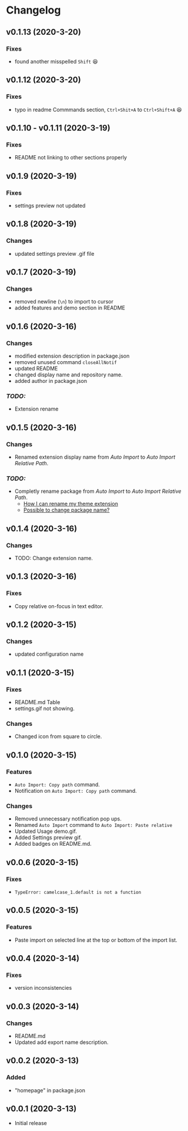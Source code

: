 # Changelog

## v0.1.13 (2020-3-20)

### Fixes

- found another misspelled `Shift` 😆

## v0.1.12 (2020-3-20)

### Fixes

- typo in readme Commmands section, `Ctrl+Shit+A` to `Ctrl+Shift+A` 😆

## v0.1.10 - v0.1.11 (2020-3-19)

### Fixes

- README not linking to other sections properly

## v0.1.9 (2020-3-19)

### Fixes

- settings preview not updated

## v0.1.8 (2020-3-19)

### Changes

- updated settings preview .gif file

## v0.1.7 (2020-3-19)

### Changes

- removed newline (`\n`) to import to cursor
- added features and demo section in README

## v0.1.6 (2020-3-16)

### Changes

- modified extension description in package.json
- removed unused command `closeAllNotif`
- updated README
- changed display name and repository name.
- added author in package.json

### _TODO:_

- Extension rename


## v0.1.5 (2020-3-16)

### Changes

- Renamed extension display name from _Auto Import_ to _Auto Import Relative Path_.

### _TODO:_

- Completly rename package from _Auto Import_ to _Auto Import Relative Path_.
    * [How I can rename my theme extension](https://github.com/Microsoft/vscode/issues/25988)
    * [Possible to change package name?](https://github.com/Binaryify/OneDark-Pro/issues/54)

## v0.1.4 (2020-3-16)

### Changes

- TODO: Change extension name.

## v0.1.3 (2020-3-16)

### Fixes

- Copy relative on-focus in text editor.

## v0.1.2 (2020-3-15)

### Changes

- updated configuration name

## v0.1.1 (2020-3-15)

### Fixes

- README.md Table
- settings.gif not showing.

### Changes

- Changed icon from square to circle.

## v0.1.0 (2020-3-15)

### Features

- `Auto Import: Copy path` command.
- Notification on `Auto Import: Copy path` command.

### Changes

- Removed unnecessary notification pop ups.
- Renamed `Auto Import` command to `Auto Import: Paste relative`
- Updated Usage demo.gif.
- Added Settings preview gif.
- Added badges on README.md.

## v0.0.6 (2020-3-15)

### Fixes

- `TypeError: camelcase_1.default is not a function`

## v0.0.5 (2020-3-15)

### Features

- Paste import on selected line at the top or bottom of the import list.

## v0.0.4 (2020-3-14)

### Fixes

- version inconsistencies

## v0.0.3 (2020-3-14)

### Changes

- README.md
- Updated add export name description.

## v0.0.2 (2020-3-13)

### Added

- "homepage" in package.json

## v0.0.1 (2020-3-13)

- Initial release
